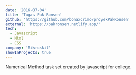 ```yaml
---
date: '2016-07-04'
title: 'Tugas Pak Ronsen'
github: 'https://github.com/bonaxcrimo/proyekPakRonsen'
external: 'https://pakronsen.netlify.app/'
tech:
  - Javascript
  - Html
  - CSS
company: 'Mikroskil'
showInProjects: true
---
```


Numerical Method task set created by javascript for college.
